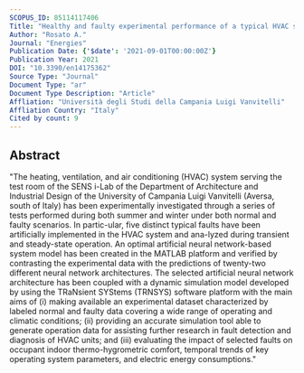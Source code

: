 ```yaml
---
SCOPUS_ID: 85114117406
Title: "Healthy and faulty experimental performance of a typical HVAC system under italian climatic conditions: Artificial neural network-based model and fault impact assessment"
Author: "Rosato A."
Journal: "Energies"
Publication Date: {'$date': '2021-09-01T00:00:00Z'}
Publication Year: 2021
DOI: "10.3390/en14175362"
Source Type: "Journal"
Document Type: "ar"
Document Type Description: "Article"
Affliation: "Università degli Studi della Campania Luigi Vanvitelli"
Affliation Country: "Italy"
Cited by count: 9
---
```


## Abstract
"The heating, ventilation, and air conditioning (HVAC) system serving the test room of the SENS i-Lab of the Department of Architecture and Industrial Design of the University of Campania Luigi Vanvitelli (Aversa, south of Italy) has been experimentally investigated through a series of tests performed during both summer and winter under both normal and faulty scenarios. In partic-ular, five distinct typical faults have been artificially implemented in the HVAC system and ana-lyzed during transient and steady-state operation. An optimal artificial neural network-based system model has been created in the MATLAB platform and verified by contrasting the experimental data with the predictions of twenty-two different neural network architectures. The selected artificial neural network architecture has been coupled with a dynamic simulation model developed by using the TRaNsient SYStems (TRNSYS) software platform with the main aims of (i) making available an experimental dataset characterized by labeled normal and faulty data covering a wide range of operating and climatic conditions; (ii) providing an accurate simulation tool able to generate operation data for assisting further research in fault detection and diagnosis of HVAC units; and (iii) evaluating the impact of selected faults on occupant indoor thermo-hygrometric comfort, temporal trends of key operating system parameters, and electric energy consumptions."
